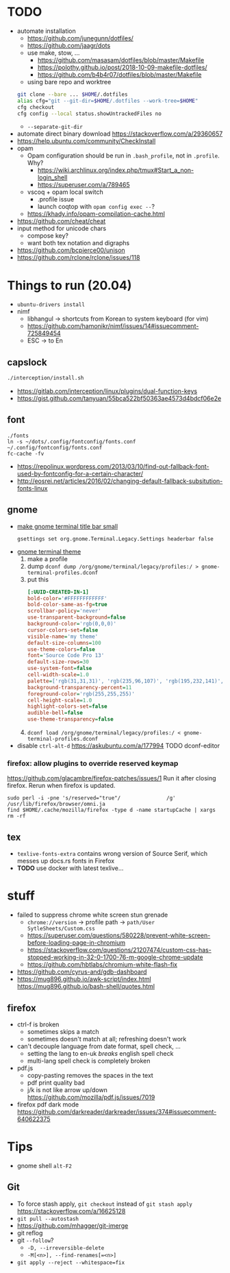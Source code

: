# TODO
* automate installation
    * <https://github.com/junegunn/dotfiles/>
    *  <https://github.com/jaagr/dots>
    * use make, stow, ...
        * https://github.com/masasam/dotfiles/blob/master/Makefile
        * https://polothy.github.io/post/2018-10-09-makefile-dotfiles/
        * https://github.com/b4b4r07/dotfiles/blob/master/Makefile
    * using bare repo and worktree
    ```sh
    git clone --bare ... $HOME/.dotfiles
    alias cfg="git --git-dir=$HOME/.dotfiles --work-tree=$HOME"
    cfg checkout
    cfg config --local status.showUntrackedFiles no
    ```
    * `--separate-git-dir`
* automate direct binary download https://stackoverflow.com/a/29360657
* https://help.ubuntu.com/community/CheckInstall
* opam
    * Opam configuration should be run in `.bash_profile`, not in `.profile`. Why?
        * https://wiki.archlinux.org/index.php/tmux#Start_a_non-login_shell
        * https://superuser.com/a/789465
    * vscoq + opam local switch
        * .profile issue
        * launch coqtop with `opam config exec --`?
    * https://khady.info/opam-compilation-cache.html
* https://github.com/cheat/cheat
* input method for unicode chars
    * compose key?
    * want both tex notation and digraphs
* https://github.com/bcpierce00/unison
* https://github.com/rclone/rclone/issues/118

# Things to run (20.04)
* `ubuntu-drivers install`
* nimf
    * libhangul → shortcuts from Korean to system keyboard (for vim)
    * https://github.com/hamonikr/nimf/issues/14#issuecomment-725849454
    * ESC -> to En

## capslock
```bash
./interception/install.sh
```
* https://gitlab.com/interception/linux/plugins/dual-function-keys
* https://gist.github.com/tanyuan/55bca522bf50363ae4573d4bdcf06e2e


## font
```
./fonts
ln -s ~/dots/.config/fontconfig/fonts.conf ~/.config/fontconfig/fonts.conf
fc-cache -fv
```
* https://repolinux.wordpress.com/2013/03/10/find-out-fallback-font-used-by-fontconfig-for-a-certain-character/
* http://eosrei.net/articles/2016/02/changing-default-fallback-subsitution-fonts-linux

## gnome
* [make gnome terminal title bar small](https://www.reddit.com/r/gnome/comments/b3l1c9/gnometerminal_title_bar_is_huge_in_332/)
  ```
  gsettings set org.gnome.Terminal.Legacy.Settings headerbar false
  ```
* [gnome terminal theme](https://unix.stackexchange.com/questions/448811/how-to-export-a-gnome-terminal-profile)
    1. make a profile
    2. dump `dconf dump /org/gnome/terminal/legacy/profiles:/ > gnome-terminal-profiles.dconf`
    3. put this
       ```ini
       [:UUID-CREATED-IN-1]
       bold-color='#FFFFFFFFFFFF'
       bold-color-same-as-fg=true
       scrollbar-policy='never'
       use-transparent-background=false
       background-color='rgb(0,0,0)'
       cursor-colors-set=false
       visible-name='my theme'
       default-size-columns=100
       use-theme-colors=false
       font='Source Code Pro 13'
       default-size-rows=30
       use-system-font=false
       cell-width-scale=1.0
       palette=['rgb(31,31,31)', 'rgb(235,96,107)', 'rgb(195,232,141)', 'rgb(247,235,149)', 'rgb(128,203,195)', 'rgb(255,36,144)', 'rgb(174,221,255)', 'rgb(255,255,255)', 'rgb(65,65,65)', 'rgb(235,96,107)', 'rgb(195,232,141)', 'rgb(247,235,149)', 'rgb(125,198,191)', 'rgb(108,113,195)', 'rgb(86,214,255)', 'rgb(255,255,255)']
       background-transparency-percent=11
       foreground-color='rgb(255,255,255)'
       cell-height-scale=1.0
       highlight-colors-set=false
       audible-bell=false
       use-theme-transparency=false
       ```
    4. `dconf load /org/gnome/terminal/legacy/profiles:/ < gnome-terminal-profiles.dconf`
* disable `ctrl-alt-d` https://askubuntu.com/a/177994 TODO dconf-editor

### firefox: allow plugins to override reserved keymap
https://github.com/glacambre/firefox-patches/issues/1
Run it after closing firefox. Rerun when firefox is updated.
```
sudo perl -i -pne 's/reserved="true"/               /g' /usr/lib/firefox/browser/omni.ja
find $HOME/.cache/mozilla/firefox -type d -name startupCache | xargs rm -rf
```

## tex
* `texlive-fonts-extra` contains wrong version of Source Serif, which messes up docs.rs fonts in Firefox
* **TODO** use docker with latest texlive...

# stuff
* failed to suppress chrome white screen stun grenade
    * `chrome://version` → profile path → `path/User SytleSheets/Custom.css`
    * https://superuser.com/questions/580228/prevent-white-screen-before-loading-page-in-chromium
    * https://stackoverflow.com/questions/21207474/custom-css-has-stopped-working-in-32-0-1700-76-m-google-chrome-update
    * https://github.com/hbtlabs/chromium-white-flash-fix
* https://github.com/cyrus-and/gdb-dashboard
* https://mug896.github.io/awk-script/index.html https://mug896.github.io/bash-shell/quotes.html

## firefox
* ctrl-f is broken
    * sometimes skips a match
    * sometimes doesn't match at all; refreshing doesn't work
* can't decouple language from date format, spell check, ...
    * setting the lang to en-uk *breaks* english spell check
    * multi-lang spell check is completely broken
* pdf.js
    * copy-pasting removes the spaces in the text
    * pdf print quality bad
    * j/k is not like arrow up/down https://github.com/mozilla/pdf.js/issues/7019
* firefox pdf dark mode https://github.com/darkreader/darkreader/issues/374#issuecomment-640622375

# Tips
* gnome shell `alt-F2`

## Git
* To force stash apply, `git checkout` instead of `git stash apply` <https://stackoverflow.com/a/16625128>
* `git pull --autostash`
* https://github.com/mhagger/git-imerge
* git reflog
* git `--follow`?
    * `-D, --irreversible-delete`
    * `-M[<n>], --find-renames[=<n>]`
* `git apply --reject --whitespace=fix`
